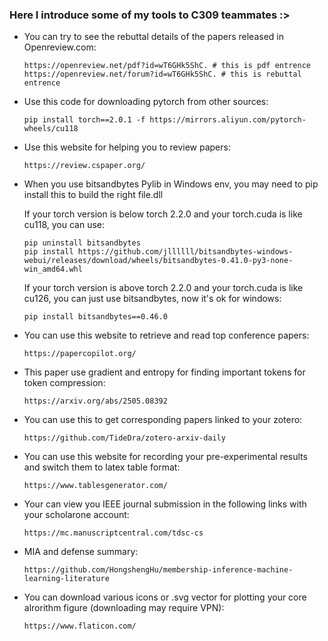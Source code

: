 ### Here I introduce some of my tools to C309 teammates :>

- You can try to see the rebuttal details of the papers released in Openreview.com:
  ```
  https://openreview.net/pdf?id=wT6GHk5ShC. # this is pdf entrence
  https://openreview.net/forum?id=wT6GHk5ShC. # this is rebuttal entrence
  ```
  
- Use this code for downloading pytorch from other sources:
  ```
  pip install torch==2.0.1 -f https://mirrors.aliyun.com/pytorch-wheels/cu118
  ```
- Use this website for helping you to review papers:
  ```
  https://review.cspaper.org/
  ```
- When you use bitsandbytes Pylib in Windows env, you may need to pip install this to build the right file.dll
  
  If your torch version is below torch 2.2.0 and your torch.cuda is like cu118, you can use:
  ```
  pip uninstall bitsandbytes
  pip install https://github.com/jllllll/bitsandbytes-windows-webui/releases/download/wheels/bitsandbytes-0.41.0-py3-none-win_amd64.whl
  ```

  If your torch version is above torch 2.2.0 and your torch.cuda is like cu126, you can just use bitsandbytes, now it's ok for windows:
  ```
  pip install bitsandbytes==0.46.0
  ```

- You can use this website to retrieve and read top conference papers:
  ```
  https://papercopilot.org/
  ```

- This paper use gradient and entropy for finding important tokens for token compression:
  ```
  https://arxiv.org/abs/2505.08392
  ```

- You can use this to get corresponding papers linked to your zotero:
  ```
  https://github.com/TideDra/zotero-arxiv-daily
  ```

- You can use this website for recording your pre-experimental results and switch them to latex table format:
  ```
  https://www.tablesgenerator.com/
  ```

- Your can view you IEEE journal submission in the following links with your scholarone account:
  ```
  https://mc.manuscriptcentral.com/tdsc-cs
  ```

- MIA and defense summary:
  ```
  https://github.com/HongshengHu/membership-inference-machine-learning-literature
  ```

- You can download various icons or .svg vector for plotting your core alrorithm figure (downloading may require VPN):
  ```
  https://www.flaticon.com/
  ```
